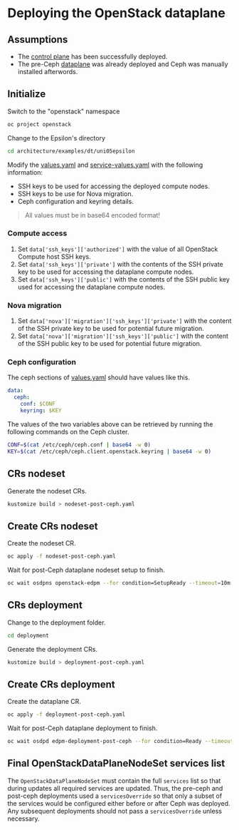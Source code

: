 # Deploying the OpenStack dataplane


## Assumptions

- The [control plane](control-plane.md) has been successfully deployed.
- The pre-Ceph [dataplane](dataplane-pre-ceph.md) was already deployed
  and Ceph was manually installed afterwords.


## Initialize

Switch to the "openstack" namespace

```bash
oc project openstack
```

Change to the Epsilon's directory

```bash
cd architecture/examples/dt/uni05epsilon
```

Modify the [values.yaml](values.yaml)
and [service-values.yaml](service-values.yaml)
with the following information:

- SSH keys to be used for accessing the deployed compute nodes.
- SSH keys to be use for Nova migration.
- Ceph configuration and keyring details.

> All values must be in base64 encoded format!


### Compute access

1. Set `data['ssh_keys']['authorized']` with the value of all OpenStack Compute
   host SSH keys.
2. Set `data['ssh_keys']['private']` with the contents of the SSH private key
   to be used for accessing the dataplane compute nodes.
3. Set `data['ssh_keys']['public']` with the contents of the SSH public key
   used for accessing the dataplane compute nodes.


### Nova migration

1. Set `data['nova']['migration']['ssh_keys']['private']` with the content of
  the SSH private key to be used for potential future migration.
2. Set `data['nova']['migration']['ssh_keys']['public']` with the content of
  the SSH public key to be used for potential future migration.


### Ceph configuration

The ceph sections of [values.yaml](values.yaml) should have values like this.
```yaml
data:
  ceph:
    conf: $CONF
    keyring: $KEY
```

The values of the two variables above can be retrieved by
running the following commands on the Ceph cluster.
```bash
CONF=$(cat /etc/ceph/ceph.conf | base64 -w 0)
KEY=$(cat /etc/ceph/ceph.client.openstack.keyring | base64 -w 0)
```


## CRs nodeset

Generate the nodeset CRs.
```bash
kustomize build > nodeset-post-ceph.yaml
```


## Create CRs nodeset

Create the nodeset CR.
```bash
oc apply -f nodeset-post-ceph.yaml
```

Wait for post-Ceph dataplane nodeset setup to finish.
```bash
oc wait osdpns openstack-edpm --for condition=SetupReady --timeout=10m
```


## CRs deployment

Change to the deployment folder.
```bash
cd deployment
```

Generate the deployment CRs.
```bash
kustomize build > deployment-post-ceph.yaml
```


## Create CRs deployment

Create the dataplane CR.
```bash
oc apply -f deployment-post-ceph.yaml
```

Wait for post-Ceph dataplane deployment to finish.
```bash
oc wait osdpd edpm-deployment-post-ceph --for condition=Ready --timeout=40m
```

## Final OpenStackDataPlaneNodeSet services list

The `OpenStackDataPlaneNodeSet` must contain the full `services` list
so that during updates all required services are updated. Thus, the
pre-ceph and post-ceph deployments used a `servicesOverride` so that
only a subset of the services would be configured either before or
after Ceph was deployed. Any subsequent deployments should not pass a
`servicesOverride` unless necessary.
